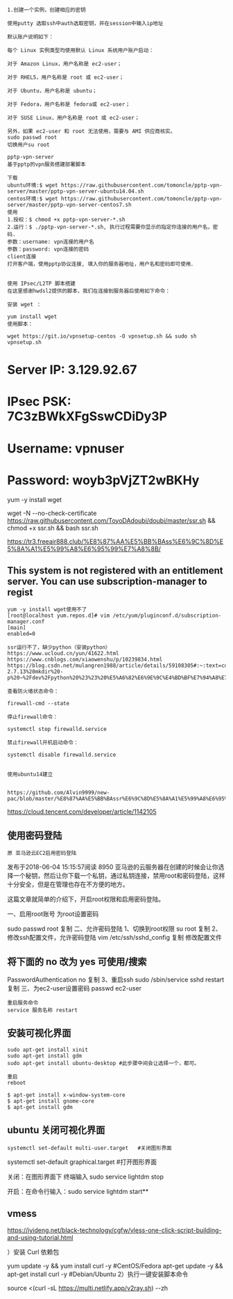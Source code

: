     1.创建一个实例，创建相应的密钥

    使用putty 选取ssh中auth选取密钥，并在session中输入ip地址

    默认账户说明如下：

    每个 Linux 实例类型均使用默认 Linux 系统用户账户启动：

    对于 Amazon Linux，用户名称是 ec2-user；

    对于 RHEL5，用户名称是 root 或 ec2-user；

    对于 Ubuntu，用户名称是 ubuntu；

    对于 Fedora，用户名称是 fedora或 ec2-user；

    对于 SUSE Linux，用户名称是 root 或 ec2-user；

    另外，如果 ec2-user 和 root 无法使用，需要与 AMI 供应商核实。
    sudo passwd root
    切换用户su root

    pptp-vpn-server
    基于pptp的vpn服务搭建部署脚本

    下载
    ubuntu环境:$ wget https://raw.githubusercontent.com/tomoncle/pptp-vpn-server/master/pptp-vpn-server-ubuntu14.04.sh
    centos环境:$ wget https://raw.githubusercontent.com/tomoncle/pptp-vpn-server/master/pptp-vpn-server-centos7.sh
    使用
    1.授权：$ chmod +x pptp-vpn-server-*.sh
    2.运行：$ ./pptp-vpn-server-*.sh, 执行过程需要你显示的指定你连接的用户名，密码.
    参数：username: vpn连接的用户名
    参数：password: vpn连接的密码
    client连接
    打开客户端，使用pptp协议连接, 填入你的服务器地址，用户名和密码即可使用．


    使用 IPsec/L2TP 脚本搭建
    在这里感谢hwdsl2提供的脚本，我们在连接到服务器后使用如下命令：

    安装 wget ：

    yum install wget
    使用脚本：

    wget https://git.io/vpnsetup-centos -O vpnsetup.sh && sudo sh vpnsetup.sh

# Server IP: 3.129.92.67
# IPsec PSK: 7C3zBWkXFgSswCDiDy3P
# Username: vpnuser

# Password: woyb3pVjZT2wBKHy



yum -y install wget


wget -N --no-check-certificate https://raw.githubusercontent.com/ToyoDAdoubi/doubi/master/ssr.sh && chmod +x ssr.sh && bash ssr.sh

https://tr3.freeair888.club/%E8%87%AA%E5%BB%BAss%E6%9C%8D%E5%8A%A1%E5%99%A8%E6%95%99%E7%A8%8B/

## This system is not registered with an entitlement server. You can use subscription-manager to regist

    yum -y install wget使用不了
    [root@localhost yum.repos.d]# vim /etc/yum/pluginconf.d/subscription-manager.conf
    [main]
    enabled=0

    ssr运行不了，缺少python（安装python）
    https://www.ucloud.cn/yun/41622.html
    https://www.cnblogs.com/xiaowenshu/p/10239834.html
    https://blog.csdn.net/mulangren1988/article/details/59108305#:~:text=cd%20Python-2.7.13%20mkdir%20-p%20~%2Fdev%2Fpython%20%23%23%20%E5%A6%82%E6%9E%9C%E4%BD%BF%E7%94%A8%E7%9A%84%E6%98%AFAWS%EF%BC%8C%E9%9C%80%E8%A6%81%E8%87%AA%E5%B7%B1%E5%AE%89%E8%A3%85gcc%20sudo,make%20%26%26%20sudo%20make%20install%201%202%203

    查看防火墙状态命令：

    firewall-cmd --state

    停止firewall命令：

    systemctl stop firewalld.service

    禁止firewall开机启动命令：

    systemctl disable firewalld.service


    使用ubuntu14建立


    https://github.com/Alvin9999/new-pac/blob/master/%E8%87%AA%E5%BB%BAssr%E6%9C%8D%E5%8A%A1%E5%99%A8%E6%95%99%E7%A8%8B.md


  
 
https://cloud.tencent.com/developer/article/1142105


## 使用密码登陆

    原 亚马逊云EC2启用密码登陆
发布于2018-06-04 15:15:57阅读 8950
亚马逊的云服务器在创建的时候会让你选择一个秘钥，然后让你下载一个私钥，通过私钥连接，禁用root和密码登陆，这样十分安全，但是在管理也存在不方便的地方。

这篇文章就简单的介绍下，开启root权限和启用密码登陆。

一、启用root账号
为root设置密码

sudo passwd root
复制
二、允许密码登陆
1、切换到root权限
su root
复制
2、修改ssh配置文件，允许密码登陆
vim /etc/ssh/sshd_config
复制
修改配置文件

## 将下面的 no 改为 yes 可使用/搜索
PasswordAuthentication no
复制
3、重启ssh
sudo /sbin/service sshd restart
复制
三、为ec2-user设置密码
passwd ec2-user


    重启服务命令
    service 服务名称 restart
## 安装可视化界面

    sudo apt-get install xinit
    sudo apt-get install gdm
    sudo apt-get install ubuntu-desktop #此步骤中间会让选择一个，都可。

    重启
    reboot
    
    $ apt-get install x-window-system-core
    $ apt-get install gnome-core
    $ apt-get install gdm
## ubuntu 关闭可视化界面
    systemctl set-default multi-user.target   #关闭图形界面
systemctl set-default graphical.target    #打开图形界面
 
关闭：在图形界面下 终端输入 sudo service lightdm stop
 
开启：在命令行输入：sudo service lightdm start**
## vmess

https://iyideng.net/black-technology/cgfw/vless-one-click-script-building-and-using-tutorial.html

）安装 Curl 依赖包

yum update -y && yum install curl -y #CentOS/Fedora
apt-get update -y && apt-get install curl -y #Debian/Ubuntu
2）执行一键安装脚本命令

source <(curl -sL https://multi.netlify.app/v2ray.sh) --zh